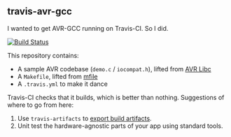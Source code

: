 travis-avr-gcc
--------------

I wanted to get AVR-GCC running on Travis-CI. So I did.

[![Build Status](https://travis-ci.org/willglynn/travis-avr-gcc.png?branch=master)](https://travis-ci.org/willglynn/travis-avr-gcc)

This repository contains:

* A sample AVR codebase (`demo.c` / `iocompat.h`), lifted from [AVR Libc](http://www.nongnu.org/avr-libc/user-manual/group__demo__project.html)
* A `Makefile`, lifted from [mfile](http://www.sax.de/~joerg/mfile/)
* A `.travis.yml` to make it dance

Travis-CI checks that it builds, which is better than nothing. Suggestions of where to go from here:

1. Use `travis-artifacts` to [export build artifacts](http://blog.travis-ci.com/2012-12-18-travis-artifacts/).
2. Unit test the hardware-agnostic parts of your app using standard tools.
